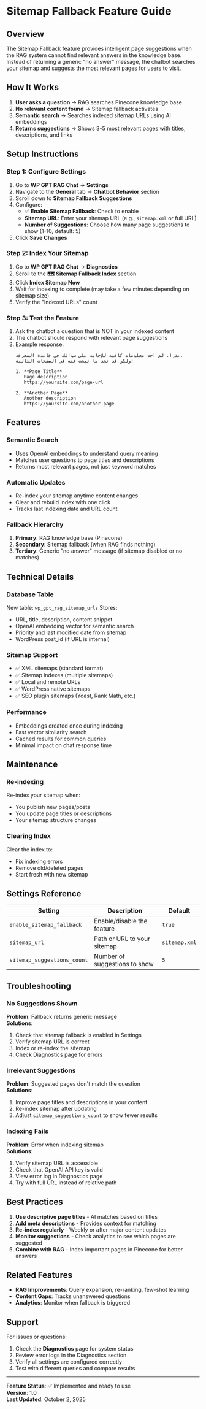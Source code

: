 # Sitemap Fallback Feature Guide

## Overview
The Sitemap Fallback feature provides intelligent page suggestions when the RAG system cannot find relevant answers in the knowledge base. Instead of returning a generic "no answer" message, the chatbot searches your sitemap and suggests the most relevant pages for users to visit.

## How It Works

1. **User asks a question** → RAG searches Pinecone knowledge base
2. **No relevant content found** → Sitemap fallback activates
3. **Semantic search** → Searches indexed sitemap URLs using AI embeddings
4. **Returns suggestions** → Shows 3-5 most relevant pages with titles, descriptions, and links

## Setup Instructions

### Step 1: Configure Settings

1. Go to **WP GPT RAG Chat** → **Settings**
2. Navigate to the **General** tab → **Chatbot Behavior** section
3. Scroll down to **Sitemap Fallback Suggestions**
4. Configure:
   - ✅ **Enable Sitemap Fallback**: Check to enable
   - **Sitemap URL**: Enter your sitemap URL (e.g., `sitemap.xml` or full URL)
   - **Number of Suggestions**: Choose how many page suggestions to show (1-10, default: 5)
5. Click **Save Changes**

### Step 2: Index Your Sitemap

1. Go to **WP GPT RAG Chat** → **Diagnostics**
2. Scroll to the **🗺️ Sitemap Fallback Index** section
3. Click **Index Sitemap Now**
4. Wait for indexing to complete (may take a few minutes depending on sitemap size)
5. Verify the "Indexed URLs" count

### Step 3: Test the Feature

1. Ask the chatbot a question that is NOT in your indexed content
2. The chatbot should respond with relevant page suggestions
3. Example response:
   ```
   عذراً، لم أجد معلومات كافية للإجابة على سؤالك في قاعدة المعرفة. 
   ولكن قد تجد ما تبحث عنه في الصفحات التالية:
   
   1. **Page Title**
      Page description
      https://yoursite.com/page-url
   
   2. **Another Page**
      Another description
      https://yoursite.com/another-page
   ```

## Features

### Semantic Search
- Uses OpenAI embeddings to understand query meaning
- Matches user questions to page titles and descriptions
- Returns most relevant pages, not just keyword matches

### Automatic Updates
- Re-index your sitemap anytime content changes
- Clear and rebuild index with one click
- Tracks last indexing date and URL count

### Fallback Hierarchy
1. **Primary**: RAG knowledge base (Pinecone)
2. **Secondary**: Sitemap fallback (when RAG finds nothing)
3. **Tertiary**: Generic "no answer" message (if sitemap disabled or no matches)

## Technical Details

### Database Table
New table: `wp_gpt_rag_sitemap_urls`
Stores:
- URL, title, description, content snippet
- OpenAI embedding vector for semantic search
- Priority and last modified date from sitemap
- WordPress post_id (if URL is internal)

### Sitemap Support
- ✅ XML sitemaps (standard format)
- ✅ Sitemap indexes (multiple sitemaps)
- ✅ Local and remote URLs
- ✅ WordPress native sitemaps
- ✅ SEO plugin sitemaps (Yoast, Rank Math, etc.)

### Performance
- Embeddings created once during indexing
- Fast vector similarity search
- Cached results for common queries
- Minimal impact on chat response time

## Maintenance

### Re-indexing
Re-index your sitemap when:
- You publish new pages/posts
- You update page titles or descriptions
- Your sitemap structure changes

### Clearing Index
Clear the index to:
- Fix indexing errors
- Remove old/deleted pages
- Start fresh with new sitemap

## Settings Reference

| Setting | Description | Default |
|---------|-------------|---------|
| `enable_sitemap_fallback` | Enable/disable the feature | `true` |
| `sitemap_url` | Path or URL to your sitemap | `sitemap.xml` |
| `sitemap_suggestions_count` | Number of suggestions to show | `5` |

## Troubleshooting

### No Suggestions Shown
**Problem**: Fallback returns generic message  
**Solutions**:
1. Check that sitemap fallback is enabled in Settings
2. Verify sitemap URL is correct
3. Index or re-index the sitemap
4. Check Diagnostics page for errors

### Irrelevant Suggestions
**Problem**: Suggested pages don't match the question  
**Solutions**:
1. Improve page titles and descriptions in your content
2. Re-index sitemap after updating
3. Adjust `sitemap_suggestions_count` to show fewer results

### Indexing Fails
**Problem**: Error when indexing sitemap  
**Solutions**:
1. Verify sitemap URL is accessible
2. Check that OpenAI API key is valid
3. View error log in Diagnostics page
4. Try with full URL instead of relative path

## Best Practices

1. **Use descriptive page titles** - AI matches based on titles
2. **Add meta descriptions** - Provides context for matching
3. **Re-index regularly** - Weekly or after major content updates
4. **Monitor suggestions** - Check analytics to see which pages are suggested
5. **Combine with RAG** - Index important pages in Pinecone for better answers

## Related Features

- **RAG Improvements**: Query expansion, re-ranking, few-shot learning
- **Content Gaps**: Tracks unanswered questions
- **Analytics**: Monitor when fallback is triggered

## Support

For issues or questions:
1. Check the **Diagnostics** page for system status
2. Review error logs in the Diagnostics section
3. Verify all settings are configured correctly
4. Test with different queries and compare results

---

**Feature Status**: ✅ Implemented and ready to use  
**Version**: 1.0  
**Last Updated**: October 2, 2025

